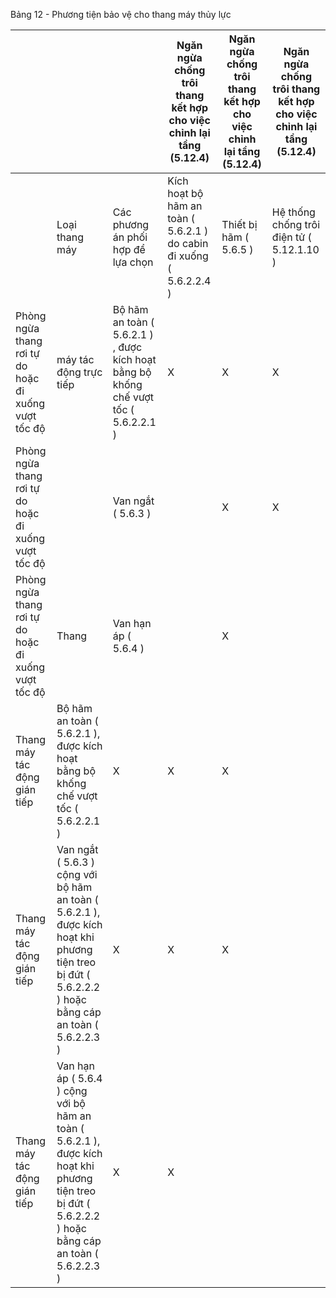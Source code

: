 Bảng 12 - Phương tiện bảo vệ cho thang máy thủy lực

|                                                      |                        |                                                                                      | Ngăn ngừa chống trôi thang kết hợp cho việc chỉnh lại tầng (5.12.4)   | Ngăn ngừa chống trôi thang kết hợp cho việc chỉnh lại tầng (5.12.4)   | Ngăn ngừa chống trôi thang kết hợp cho việc chỉnh lại tầng (5.12.4)   |
|------------------------------------------------------|------------------------|--------------------------------------------------------------------------------------|-----------------------------------------------------------------------|-----------------------------------------------------------------------|-----------------------------------------------------------------------|
|                                                      | Loại thang máy         | Các phương án phối hợp để lựa chọn                                                   | Kích hoạt bộ hãm an toàn ( 5.6.2.1 ) do cabin đi xuống ( 5.6.2.2.4 )  | Thiết bị hãm ( 5.6.5 )                                                | Hệ thống chống trôi điện tử ( 5.12.1.10 )                             |
| Phòng ngừa thang rơi tự do hoặc đi xuống vượt tốc độ | máy tác động trực tiếp | Bộ hãm an toàn ( 5.6.2.1 ) , được kích hoạt bằng bộ khống chế vượt tốc ( 5.6.2.2.1 ) | X                                                                     | X                                                                     | X                                                                     |
| Phòng ngừa thang rơi tự do hoặc đi xuống vượt tốc độ |                        | Van ngắt ( 5.6.3 )                                                                   |                                                                       | X                                                                     | X                                                                     |
| Phòng ngừa thang rơi tự do hoặc đi xuống vượt tốc độ | Thang                  | Van hạn áp ( 5.6.4 )                                                                 |                                                                       | X                                                                     |                                                                       |
| Thang máy tác động gián tiếp   | Bộ hãm an toàn ( 5.6.2.1 ), được kích hoạt bằng bộ khống chế vượt tốc ( 5.6.2.2.1 )                                                                    | X   | X   | X   |
| Thang máy tác động gián tiếp   | Van ngắt ( 5.6.3 ) cộng với bộ hãm an toàn ( 5.6.2.1 ), được kích hoạt khi phương tiện treo bị đứt ( 5.6.2.2.2 ) hoặc bằng cáp an toàn ( 5.6.2.2.3 )   | X   | X   | X   |
| Thang máy tác động gián tiếp   | Van hạn áp ( 5.6.4 ) cộng với bộ hãm an toàn ( 5.6.2.1 ), được kích hoạt khi phương tiện treo bị đứt ( 5.6.2.2.2 ) hoặc bằng cáp an toàn ( 5.6.2.2.3 ) | X   | X   |     |